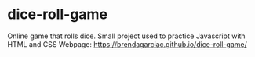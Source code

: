 # dice-roll-game
Online game that rolls dice.
Small project used to practice Javascript with HTML and CSS
Webpage: https://brendagarciac.github.io/dice-roll-game/
